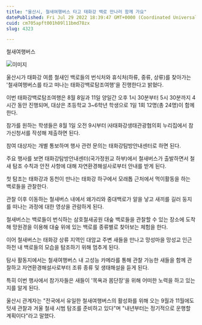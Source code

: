 ```yaml
---
title: "울산시, 철새여행버스 타고 태화강 백로 만나러 함께 가요"
datePublished: Fri Jul 29 2022 18:39:47 GMT+0000 (Coordinated Universal Time)
cuid: cm705apft001h09l11bmd78zx
slug: 4323

---
```



철새여행버스

![이미지](https://cdn.hashnode.com/res/hashnode/image/upload/v1739257981860/6b941992-a662-4c01-a146-3209a7eb649a.jpeg)

울산시가 태화강 여름 철새인 백로들의 번식처와 휴식처(하류, 중류, 상류)를 찾아가는 '철새여행버스를 타고 떠나는 태화강백로탐조여행'을 진행한다고 밝혔다.

이번 태화강백로탐조여행은 8월 8일과 11일 양일간 오후 1시 30분부터 5시 30분까지 4시간 동안 진행되며, 대상은 초등학교 3~6학년 학생으로 1일 1회 12명(총 24명)이 함께 한다.

참가를 원하는 학생들은 8월 1일 오전 9시부터 ㈔태화강생태관광협의회 누리집에서 참가신청서를 작성해 제출하면 된다.

참여 대상자는 개별 통보하며 행사 관련 문의는 태화강탐방안내센터로 하면 된다.

주요 행사를 보면 태화강탐방안내센터(국가정원교 하부)에서 철새버스가 출발하면서 철새 탐조 수칙과 안전 사항에 대해 자연환경해설사로부터 안내를 받게 된다.

첫 탐조는 태화강과 동천이 만나는 태화강 하구에서 모래톱 근처에서 먹이활동을 하는 백로들을 관찰한다.

관찰 이후 이동하는 철새버스 내에서 왜가리와 중대백로가 알을 낳고 새끼를 길러 둥지를 떠나는 과정에 대한 영상을 관람하게 된다.

철새버스는 백로들이 번식하는 삼호철새공원 대숲 백로들을 관찰할 수 있는 장소에 도착해 망원경을 이용해 대숲 위에 있는 백로를 종류별로 찾아보는 체험을 한다.

이어 철새버스는 태화강 상류 지역인 대암교 주변 새들을 만나고 망성마을 망성교 인근 하천 내 백로들의 모습을 탐조하기 위해 멈추게 된다.

탐사 활동지에서는 철새여행버스 내 고성능 카메라를 통해 관찰 가능한 새들을 함께 관찰하고 자연환경해설사로부터 조류 종류 및 생태해설을 듣게 된다.

특히 이번 행사에서 참가자들은 새들이 '목욕과 몸단장'을 위해 어떠한 노력을 하고 있는지를 알게 된다.

울산시 관계자는 "전국에서 유일한 철새여행버스의 활성화를 위해 오는 9월과 11월에도 텃새 관찰과 겨울 철새 시범 탐조를 준비하고 있다"며 "내년부터는 정기적으로 운행할 계획이다"라고 말했다.